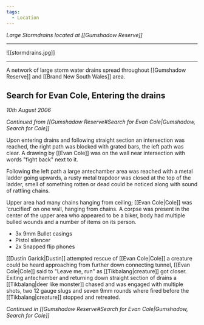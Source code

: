 ```yaml
---
tags:
  - Location
---
```

*Large Stormdrains located at [[Gumshadow Reserve]]*

---
![[stormdrains.jpg]]

---
A network of large storm water drains spread throughout [[Gumshadow Reserve]] and [[Brand New South Wales]] area.

## Search for Evan Cole, Entering the drains
*10th August 2006*

*Continued from [[Gumshadow Reserve#Search for Evan Cole|Gumshadow, Search for Cole]]*

Upon entering drains and following straight section an intersection was reached, the right path was blocked with grated bars, the left path was clear.
A drawing by [[Evan Cole]] was on the wall near intersection with words "fight back" next to it.

Following the left path a large antechamber area was reached with a metal ladder going upwards, a rusty metal trapdoor was closed at the top of the ladder, smell of something rotten or dead could be noticed along with sound of rattling chains.

Upper area had many chains hanging from ceiling; [[Evan Cole|Cole]] was 'crucified' on one wall, hanging from chains. A corpse was present in the center of the upper area who appeared to be a biker, body had multiple bulled wounds and a number of items on its person.
- 3x 9mm Bullet casings
- Pistol silencer
- 2x Snapped flip phones

[[Dustin Garick|Dustin]] attempted rescue of [[Evan Cole|Cole]] a creature could be heard approaching from further down connecting tunnel, [[Evan Cole|Cole]] said to "Leave me, run" as [[Tikbalang|creature]] got closer.
Exiting antechamber and returning down straight section of drains a [[Tikbalang|deer like monster]] chased and was engaged with multiple shots, two 12 gauge slugs and seven 9mm rounds where fired before the [[Tikbalang|creature]] stopped and retreated.

*Continued in [[Gumshadow Reserve#Search for Evan Cole|Gumshadow, Search for Cole]]*